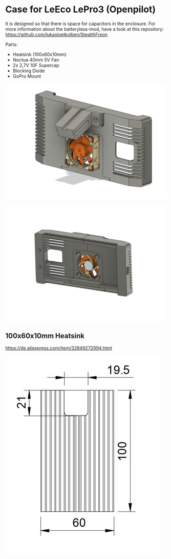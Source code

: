 # Case for LeEco LePro3 (Openpilot)
It is designed so that there is space for capacitors in the enclosure.
For more information about the batteryless-mod, have a look at this repository: 
https://github.com/lukasloetkolben/StealthFreon

Parts:
* Heatsink (100x60x10mm)
* Noctua 40mm 5V Fan
* 2x 2,7V 10F Supercap
* Blocking Diode
* GoPro Mount

![](./images/image1.png)

![](./images/image2.png)

## 100x60x10mm Heatsink
https://de.aliexpress.com/item/32849272994.html

![](./images/image3.jpg)
